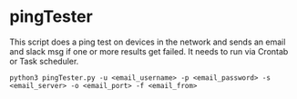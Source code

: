 # pingTester
This script does a ping test on devices in the network and sends an email and slack msg if one or more results get failed. It needs to run via Crontab or Task scheduler.

``python3 pingTester.py -u <email_username> -p <email_password> -s <email_server> -o <email_port> -f <email_from>``
